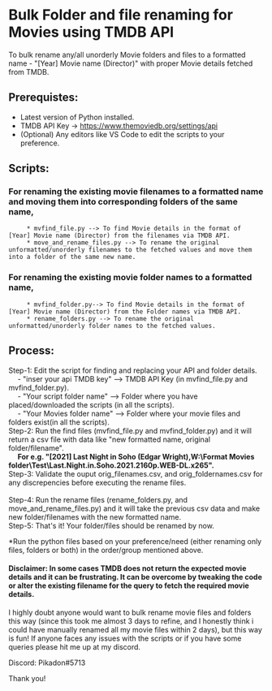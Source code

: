 # Bulk Folder and file renaming for Movies using TMDB API
To bulk rename any/all unorderly Movie folders and files to a formatted name - "[Year] Movie name (Director)" with proper Movie details fetched from TMDB.

## Prerequistes:
* Latest version of Python installed.
* TMDB API Key -> https://www.themoviedb.org/settings/api
* (Optional) Any editors like VS Code to edit the scripts to your preference.

## Scripts:
### For renaming the existing movie filenames to a formatted name and moving them into corresponding folders of the same name,
         * mvfind_file.py --> To find Movie details in the format of [Year] Movie name (Director) from the filenames via TMDB API.
         * move_and_rename_files.py --> To rename the original unformatted/unorderly filenames to the fetched values and move them into a folder of the same new name. 

### For renaming the existing movie folder names to a formatted name,
         * mvfind_folder.py--> To find Movie details in the format of [Year] Movie name (Director) from the Folder names via TMDB API.
         * rename_folders.py --> To rename the original unformatted/unorderly folder names to the fetched values.

## Process:
Step-1: Edit the script for finding and replacing your API and folder details.<br/>
&emsp; - "inser your api TMDB key" --> TMDB API Key (in mvfind_file.py and mvfind_folder.py).<br/>
&emsp; - "Your script folder name" --> Folder where you have placed/downloaded the scripts (in all the scripts).<br/>
&emsp; - "Your Movies folder name" --> Folder where your movie files and folders exist(in all the scripts).<br/>
Step-2: Run the find files (mvfind_file.py and mvfind_folder.py) and it will return a csv file with data like "new formatted name, original folder/filename".<br/>
 &emsp;   **For e.g. "[2021] Last Night in Soho (Edgar Wright),W:\Format Movies folder\Test\Last.Night.in.Soho.2021.2160p.WEB-DL.x265".**<br/>
Step-3: Validate the ouput orig_filenames.csv, and orig_foldernames.csv for any discrepencies before executing the rename files.<br/>  
Step-4: Run the rename files (rename_folders.py, and move_and_rename_files.py) and it will take the previous csv data and make new folder/filenames with the new                formatted name.<br/>
Step-5: That's it! Your folder/files should be renamed by now.
         
 *Run the python files based on your preference/need (either renaming only files, folders or both) in the order/group mentioned above.


#### Disclaimer: In some cases TMDB does not return the expected movie details and it can be frustrating. It can be overcome by tweaking the code or alter the existing filename for the query to fetch the required movie details.
              
I highly doubt anyone would want to bulk rename movie files and folders this way (since this took me almost 3 days to refine, and I honestly think i could have manually renamed all my movie files within 2 days), but this way is fun! If anyone faces any issues with the scripts or if you have some queries please hit me up at my discord.

Discord: Pikadon#5713

Thank you!
